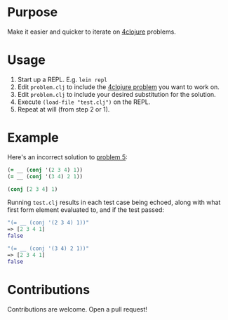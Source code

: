 # Purpose

Make it easier and quicker to iterate on [4clojure](http://4clojure.com) problems.

# Usage

1. Start up a REPL. E.g. `lein repl`
1. Edit `problem.clj` to include the [4clojure problem](https://github.com/4clojure/4clojure/blob/develop/src/foreclojure/data_set.clj) you want to work on.
2. Edit `problem.clj` to include your desired substitution for the solution.
3. Execute `(load-file "test.clj")` on the REPL.
4. Repeat at will (from step 2 or 1).

# Example

Here's an incorrect solution to [problem 5](https://github.com/4clojure/4clojure/blob/0402c227a9f08048561659fdfc90696509b40ad9/src/foreclojure/data_set.clj#L53-L54):

```problem.clj
(= __ (conj '(2 3 4) 1))
(= __ (conj '(3 4) 2 1))

(conj [2 3 4] 1)
```

Running `test.clj` results in each test case being echoed, along with what first form element evaluated to, and if the test passed:

```clojure
"(= __ (conj '(2 3 4) 1))"
=> [2 3 4 1]
false

"(= __ (conj '(3 4) 2 1))"
=> [2 3 4 1]
false
```

# Contributions

Contributions are welcome. Open a pull request!

